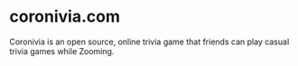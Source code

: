 # coronivia.com

Coronivia is an open source, online trivia game that friends can play casual trivia games while Zooming.
